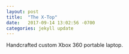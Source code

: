 ```yaml
---
layout: post
title:  "The X-Top"
date:   2017-09-14 13:02:56 -0700
categories: jekyll update
---
```

Handcrafted custom Xbox 360 portable laptop.